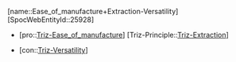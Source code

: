 ﻿---
type: TrizContradiction
aliases:
- Ease_of_manufacture+Extraction-Versatility
license: CC BY-SA 4.0
copyright: https://github.com/SpocWeb
IsDeleted: false
IsReadOnly: false
Confidential: public
tags: 
- Triz/Contradiction
---
[name::Ease_of_manufacture+Extraction-Versatility]
[SpocWebEntityId::25928]
+ [pro::[Triz-Ease_of_manufacture](tech/Triz/Parameter/Triz-Ease_of_manufacture.md)]
[Triz-Principle::[Triz-Extraction](tech/Triz/Principle/Triz-Extraction.md)]
- [con::[Triz-Versatility](tech/Triz/Parameter/Triz-Versatility.md)]

